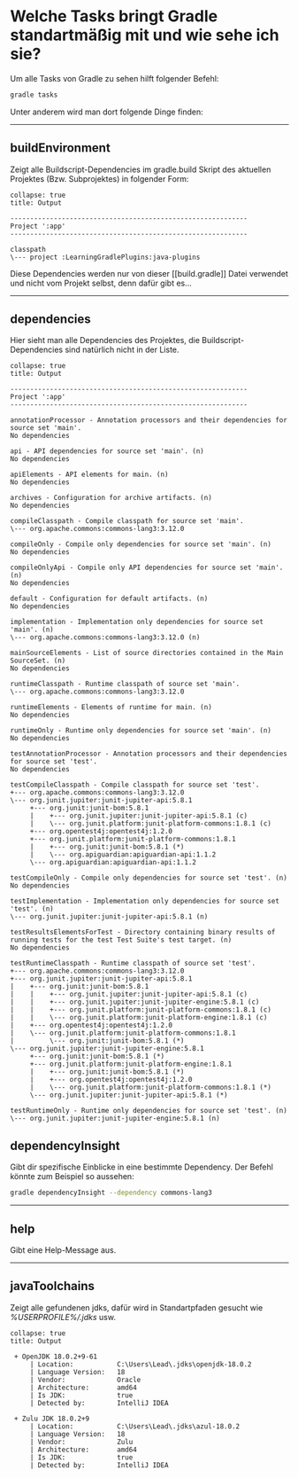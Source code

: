 # Welche Tasks bringt Gradle standartmäßig mit und wie sehe ich sie?

Um alle Tasks von Gradle zu sehen hilft folgender Befehl:

```bash
gradle tasks
```

Unter anderem wird man dort folgende Dinge finden:

---

## buildEnvironment
Zeigt alle Buildscript-Dependencies im gradle.build Skript des aktuellen Projektes (Bzw. Subprojektes) in folgender Form:

```ad-note
collapse: true
title: Output

------------------------------------------------------------
Project ':app'
------------------------------------------------------------

classpath
\--- project :LearningGradlePlugins:java-plugins
```

Diese Dependencies werden nur von dieser [[build.gradle]] Datei verwendet und nicht vom Projekt selbst, denn dafür gibt es...

---

## dependencies
Hier sieht man alle Dependencies des Projektes, die Buildscript-Dependencies sind natürlich nicht in der Liste.

```ad-note
collapse: true
title: Output

------------------------------------------------------------
Project ':app'
------------------------------------------------------------

annotationProcessor - Annotation processors and their dependencies for source set 'main'.
No dependencies

api - API dependencies for source set 'main'. (n)
No dependencies

apiElements - API elements for main. (n)
No dependencies

archives - Configuration for archive artifacts. (n)
No dependencies

compileClasspath - Compile classpath for source set 'main'.
\--- org.apache.commons:commons-lang3:3.12.0

compileOnly - Compile only dependencies for source set 'main'. (n)
No dependencies

compileOnlyApi - Compile only API dependencies for source set 'main'. (n)
No dependencies

default - Configuration for default artifacts. (n)
No dependencies

implementation - Implementation only dependencies for source set 'main'. (n)
\--- org.apache.commons:commons-lang3:3.12.0 (n)

mainSourceElements - List of source directories contained in the Main SourceSet. (n)
No dependencies

runtimeClasspath - Runtime classpath of source set 'main'.
\--- org.apache.commons:commons-lang3:3.12.0

runtimeElements - Elements of runtime for main. (n)
No dependencies

runtimeOnly - Runtime only dependencies for source set 'main'. (n)
No dependencies

testAnnotationProcessor - Annotation processors and their dependencies for source set 'test'.
No dependencies

testCompileClasspath - Compile classpath for source set 'test'.
+--- org.apache.commons:commons-lang3:3.12.0
\--- org.junit.jupiter:junit-jupiter-api:5.8.1
     +--- org.junit:junit-bom:5.8.1
     |    +--- org.junit.jupiter:junit-jupiter-api:5.8.1 (c)
     |    \--- org.junit.platform:junit-platform-commons:1.8.1 (c)
     +--- org.opentest4j:opentest4j:1.2.0
     +--- org.junit.platform:junit-platform-commons:1.8.1
     |    +--- org.junit:junit-bom:5.8.1 (*)
     |    \--- org.apiguardian:apiguardian-api:1.1.2
     \--- org.apiguardian:apiguardian-api:1.1.2

testCompileOnly - Compile only dependencies for source set 'test'. (n)
No dependencies

testImplementation - Implementation only dependencies for source set 'test'. (n)
\--- org.junit.jupiter:junit-jupiter-api:5.8.1 (n)

testResultsElementsForTest - Directory containing binary results of running tests for the test Test Suite's test target. (n)
No dependencies

testRuntimeClasspath - Runtime classpath of source set 'test'.
+--- org.apache.commons:commons-lang3:3.12.0
+--- org.junit.jupiter:junit-jupiter-api:5.8.1
|    +--- org.junit:junit-bom:5.8.1
|    |    +--- org.junit.jupiter:junit-jupiter-api:5.8.1 (c)
|    |    +--- org.junit.jupiter:junit-jupiter-engine:5.8.1 (c)
|    |    +--- org.junit.platform:junit-platform-commons:1.8.1 (c)
|    |    \--- org.junit.platform:junit-platform-engine:1.8.1 (c)
|    +--- org.opentest4j:opentest4j:1.2.0
|    \--- org.junit.platform:junit-platform-commons:1.8.1
|         \--- org.junit:junit-bom:5.8.1 (*)
\--- org.junit.jupiter:junit-jupiter-engine:5.8.1
     +--- org.junit:junit-bom:5.8.1 (*)
     +--- org.junit.platform:junit-platform-engine:1.8.1
     |    +--- org.junit:junit-bom:5.8.1 (*)
     |    +--- org.opentest4j:opentest4j:1.2.0
     |    \--- org.junit.platform:junit-platform-commons:1.8.1 (*)
     \--- org.junit.jupiter:junit-jupiter-api:5.8.1 (*)

testRuntimeOnly - Runtime only dependencies for source set 'test'. (n)
\--- org.junit.jupiter:junit-jupiter-engine:5.8.1 (n)
```

## dependencyInsight
Gibt dir spezifische Einblicke in eine bestimmte Dependency. Der Befehl könnte zum Beispiel so aussehen:

```Bash
gradle dependencyInsight --dependency commons-lang3
```

---

##  help
Gibt eine Help-Message aus.

---

## javaToolchains
Zeigt alle gefundenen jdks, dafür wird in Standartpfaden gesucht wie *%USERPROFILE%/.jdks* usw. 

```ad-note
collapse: true
title: Output

 + OpenJDK 18.0.2+9-61
     | Location:           C:\Users\Lead\.jdks\openjdk-18.0.2
     | Language Version:   18
     | Vendor:             Oracle
     | Architecture:       amd64
     | Is JDK:             true
     | Detected by:        IntelliJ IDEA

 + Zulu JDK 18.0.2+9
     | Location:           C:\Users\Lead\.jdks\azul-18.0.2
     | Language Version:   18
     | Vendor:             Zulu
     | Architecture:       amd64
     | Is JDK:             true
     | Detected by:        IntelliJ IDEA
```